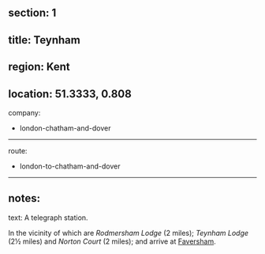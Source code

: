 section: 1
----
title: Teynham
----
region: Kent
----
location: 51.3333, 0.808
----
company:
- london-chatham-and-dover
----
route:
- london-to-chatham-and-dover
----
notes:
----
text: A telegraph station.

In the vicinity of which are *Rodmersham Lodge* (2 miles); *Teynham Lodge* (2½ miles) and *Norton Court* (2 miles); and arrive at [Faversham](/stations/faversham).

